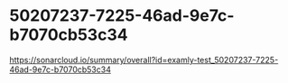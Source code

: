 # 50207237-7225-46ad-9e7c-b7070cb53c34
https://sonarcloud.io/summary/overall?id=examly-test_50207237-7225-46ad-9e7c-b7070cb53c34
